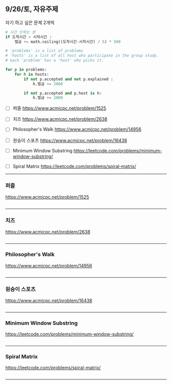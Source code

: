 ## 9/26/토, 자유주제
자기 하고 싶은 문제 2개씩


```python
# 시간 단위는 분
if 도착시간 > 시작시간 :
    벌금 += math.ceiling((도착시간-시작시간) / 5) * 500

# 'problems' is a list of problems
# 'hosts' is a list of all host who participate in the group study.
# each 'problem' has a 'host' who picks it.

for p in problems:
    for h in hosts:
        if not p.accepted and not p.explained :
            h.벌금 += 2000

        if not p.accepted and p.host is h:
            h.벌금 += 2000
```

- [ ] 퍼즐
https://www.acmicpc.net/problem/1525
- [ ] 치즈
https://www.acmicpc.net/problem/2638

- [ ] Philosopher's Walk
https://www.acmicpc.net/problem/14956

- [ ] 원숭이 스포츠
https://www.acmicpc.net/problem/16438
- [ ] Minimum Window Substring
https://leetcode.com/problems/minimum-window-substring/
- [ ] Spiral Matrix
https://leetcode.com/problems/spiral-matrix/


---


### 퍼즐
https://www.acmicpc.net/problem/1525


```c++
```

---
### 치즈
https://www.acmicpc.net/problem/2638


```c++
```

---
### Philosopher's Walk
https://www.acmicpc.net/problem/14956


```c++
```

---
### 원숭이 스포츠
https://www.acmicpc.net/problem/16438


```c++
```

---
### Minimum Window Substring
https://leetcode.com/problems/minimum-window-substring/


```c++
```

---
### Spiral Matrix
https://leetcode.com/problems/spiral-matrix/


```c++
```

---
